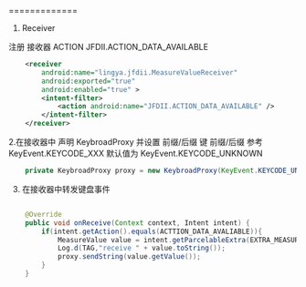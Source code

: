 
=============


1. Receiver

注册 接收器
ACTION JFDII.ACTION_DATA_AVAILABLE

```xml
    <receiver
        android:name="lingya.jfdii.MeasureValueReceiver"
        android:exported="true"
        android:enabled="true" >
        <intent-filter>
            <action android:name="JFDII.ACTION_DATA_AVAILABLE" />
        </intent-filter>
    </receiver>

```

2.在接收器中 声明 KeybroadProxy 并设置 前缀/后缀 键
前缀/后缀 参考 KeyEvent.KEYCODE_XXX
默认值为 KeyEvent.KEYCODE_UNKNOWN

```java
    private KeybroadProxy proxy = new KeybroadProxy(KeyEvent.KEYCODE_UNKNOWN,KeyEvent.KEYCODE_TAB);

```


3. 在接收器中转发键盘事件

```java

    @Override
    public void onReceive(Context context, Intent intent) {
        if(intent.getAction().equals(ACTTION_DATA_AVALIABLE)){
            MeasureValue value = intent.getParcelableExtra(EXTRA_MEASURE_VALUE);
            Log.d(TAG,"receive " + value.toString());
            proxy.sendString(value.getValue());
        }
    }

```

